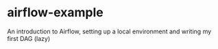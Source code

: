 # airflow-example
An introduction to Airflow, setting up a local environment and writing my first DAG (lazy)
